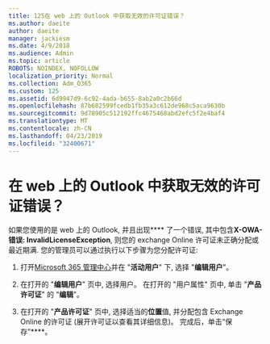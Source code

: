 ```yaml
---
title: 125在 web 上的 Outlook 中获取无效的许可证错误？
ms.author: daeite
author: daeite
manager: jackiesm
ms.date: 4/9/2018
ms.audience: Admin
ms.topic: article
ROBOTS: NOINDEX, NOFOLLOW
localization_priority: Normal
ms.collection: Adm_O365
ms.custom: 125
ms.assetid: 6d9947d9-6c92-4ada-b655-8ab2a0c2b66d
ms.openlocfilehash: 87b682599fcedb1fb35a3c612de968c5aca9630b
ms.sourcegitcommit: 9d78905c512192ffc4675468abd2efc5f2e4baf4
ms.translationtype: MT
ms.contentlocale: zh-CN
ms.lasthandoff: 04/23/2019
ms.locfileid: "32400671"
---
```

# <a name="getting-an-invalid-license-error-in-outlook-on-the-web"></a>在 web 上的 Outlook 中获取无效的许可证错误？

如果您使用的是 web 上的 Outlook, 并且出现**** 了一个错误, 其中包含**X-OWA-错误: InvalidLicenseException**, 则您的 exchange Online 许可证未正确分配或最近期满. 您的管理员可以通过执行以下步骤为您分配许可证:
  
1. 打开[Microsoft 365 管理中心](https://portal.office.com/adminportal/home#/homepage)并在 "**活动用户**" 下, 选择 "**编辑用户**"。
    
2. 在打开的 "**编辑用户**" 页中, 选择用户。 在打开的 "用户属性" 页中, 单击 "**产品许可证**" 的 "**编辑**"。
    
3. 在打开的 "**产品许可证**" 页中, 选择适当的**位置**值, 并分配包含 Exchange Online 的许可证 (展开许可证以查看其详细信息)。 完成后，单击“保存”****。
    

